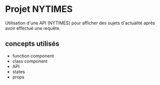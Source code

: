 # Projet NYTIMES

Utilisation d'une API (NYTIMES) pour afficher des sujets d'actualité après avoir effectué une requête.


## concepts utilisés

- function component
- class component
- API
- states
- props
